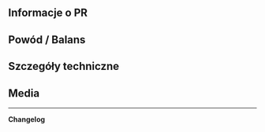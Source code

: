 <!-- Wytyczne: https://github.com/polonium14/polonium-space/blob/master/CONTRIBUTING.md -->
<!-- Niektóre sekcje możesz pominąć, jeśli nie mają zastosowania. -->

## Informacje o PR

<!-- Co zostało zmienione? -->
<!-- Tej sekcji się nie pomija. -->

## Powód / Balans

<!-- Opisz, jak zmiana wpłynie na balans rozgrywki lub dlaczego została wprowadzona. Podaj linki do odpowiednich dyskusji lub zgłoszeń, jeśli są dostępne. -->

## Szczegóły techniczne

<!-- Podsumowanie zmian w kodzie dla ułatwienia przeglądu. -->

## Media

<!-- Dołącz materiały multimedialne, jeśli PR wprowadza zmiany w grze (ubrania, przedmioty, funkcje itp.).
Drobne poprawki/refaktoryzacje są z tego zwolnione. Materiały mogą zostać użyte w raportach postępów SS14 z podaniem autora. -->

---

**Changelog**

<!-- Dodaj wpis do dziennika zmian, aby gracze byli świadomi nowych funkcji lub zmian, które mogą wpływać na rozgrywkę.
Zapoznaj się z wytycznymi i usuń komentarz wokół szablonu changelogu, aby został on uwzględniony.
Wpis changelogu musi zawierać symbol :cl:, aby bot rozpoznał zmiany i dodał je do dziennika zmian gry. -->
<!--
:cl: nazwa_użytkownika
- add: Dodano zabawę!
- remove: Usunięto zabawę!
- tweak: Zmieniono zabawę!
- fix: Naprawiono zabawę!
-->
